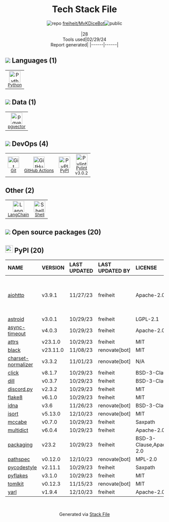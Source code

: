 <!--
&lt;--- Readme.md Snippet without images Start ---&gt;
## Tech Stack
freiheit/MvKDiceBot is built on the following main stack:

- [Python](https://www.python.org) – Languages
- [pgvector](https://github.com/pgvector/pgvector/) – Database Tools
- [GitHub Actions](https://github.com/features/actions) – Continuous Integration
- [Pylint](https://www.pylint.org/) – Code Review
- [LangChain](https://github.com/hwchase17/langchain) – Large Language Model Tools
- [Shell](https://en.wikipedia.org/wiki/Shell_script) – Shells

Full tech stack [here](/techstack.md)

&lt;--- Readme.md Snippet without images End ---&gt;

&lt;--- Readme.md Snippet with images Start ---&gt;
## Tech Stack
freiheit/MvKDiceBot is built on the following main stack:

- <img width='25' height='25' src='https://img.stackshare.io/service/993/pUBY5pVj.png' alt='Python'/> [Python](https://www.python.org) – Languages
- <img width='25' height='25' src='https://img.stackshare.io/service/109221/default_b888cdf5617d936aa6aacf130911906955508639.png' alt='pgvector'/> [pgvector](https://github.com/pgvector/pgvector/) – Database Tools
- <img width='25' height='25' src='https://img.stackshare.io/service/11563/actions.png' alt='GitHub Actions'/> [GitHub Actions](https://github.com/features/actions) – Continuous Integration
- <img width='25' height='25' src='https://img.stackshare.io/service/4837/py.jpg' alt='Pylint'/> [Pylint](https://www.pylint.org/) – Code Review
- <img width='25' height='25' src='https://img.stackshare.io/service/48790/default_5b6c6b73f1ff3775c85d2a1ba954cb87e30cbf13.jpg' alt='LangChain'/> [LangChain](https://github.com/hwchase17/langchain) – Large Language Model Tools
- <img width='25' height='25' src='https://img.stackshare.io/service/4631/default_c2062d40130562bdc836c13dbca02d318205a962.png' alt='Shell'/> [Shell](https://en.wikipedia.org/wiki/Shell_script) – Shells

Full tech stack [here](/techstack.md)

&lt;--- Readme.md Snippet with images End ---&gt;
-->
<div align="center">

# Tech Stack File
![](https://img.stackshare.io/repo.svg "repo") [freiheit/MvKDiceBot](https://github.com/freiheit/MvKDiceBot)![](https://img.stackshare.io/public_badge.svg "public")
<br/><br/>
|28<br/>Tools used|02/29/24 <br/>Report generated|
|------|------|
</div>

## <img src='https://img.stackshare.io/languages.svg'/> Languages (1)
<table><tr>
  <td align='center'>
  <img width='36' height='36' src='https://img.stackshare.io/service/993/pUBY5pVj.png' alt='Python'>
  <br>
  <sub><a href="https://www.python.org">Python</a></sub>
  <br>
  <sub></sub>
</td>

</tr>
</table>

## <img src='https://img.stackshare.io/databases.svg'/> Data (1)
<table><tr>
  <td align='center'>
  <img width='36' height='36' src='https://img.stackshare.io/service/109221/default_b888cdf5617d936aa6aacf130911906955508639.png' alt='pgvector'>
  <br>
  <sub><a href="https://github.com/pgvector/pgvector/">pgvector</a></sub>
  <br>
  <sub></sub>
</td>

</tr>
</table>

## <img src='https://img.stackshare.io/devops.svg'/> DevOps (4)
<table><tr>
  <td align='center'>
  <img width='36' height='36' src='https://img.stackshare.io/service/1046/git.png' alt='Git'>
  <br>
  <sub><a href="http://git-scm.com/">Git</a></sub>
  <br>
  <sub></sub>
</td>

<td align='center'>
  <img width='36' height='36' src='https://img.stackshare.io/service/11563/actions.png' alt='GitHub Actions'>
  <br>
  <sub><a href="https://github.com/features/actions">GitHub Actions</a></sub>
  <br>
  <sub></sub>
</td>

<td align='center'>
  <img width='36' height='36' src='https://img.stackshare.io/service/12572/-RIWgodF_400x400.jpg' alt='PyPI'>
  <br>
  <sub><a href="https://pypi.org/">PyPI</a></sub>
  <br>
  <sub></sub>
</td>

<td align='center'>
  <img width='36' height='36' src='https://img.stackshare.io/service/4837/py.jpg' alt='Pylint'>
  <br>
  <sub><a href="https://www.pylint.org/">Pylint</a></sub>
  <br>
  <sub>v3.0.2</sub>
</td>

</tr>
</table>

## Other (2)
<table><tr>
  <td align='center'>
  <img width='36' height='36' src='https://img.stackshare.io/service/48790/default_5b6c6b73f1ff3775c85d2a1ba954cb87e30cbf13.jpg' alt='LangChain'>
  <br>
  <sub><a href="https://github.com/hwchase17/langchain">LangChain</a></sub>
  <br>
  <sub></sub>
</td>

<td align='center'>
  <img width='36' height='36' src='https://img.stackshare.io/service/4631/default_c2062d40130562bdc836c13dbca02d318205a962.png' alt='Shell'>
  <br>
  <sub><a href="https://en.wikipedia.org/wiki/Shell_script">Shell</a></sub>
  <br>
  <sub></sub>
</td>

</tr>
</table>


## <img src='https://img.stackshare.io/group.svg' /> Open source packages (20)</h2>

## <img width='24' height='24' src='https://img.stackshare.io/service/12572/-RIWgodF_400x400.jpg'/> PyPI (20)

|NAME|VERSION|LAST UPDATED|LAST UPDATED BY|LICENSE|VULNERABILITIES|
|:------|:------|:------|:------|:------|:------|
|[aiohttp](https://pypi.org/project/aiohttp)|v3.9.1|11/27/23|freiheit |Apache-2.0|[CVE-2024-23334](https://github.com/advisories/GHSA-5h86-8mv2-jq9f) (Moderate)<br/>[CVE-2024-23829](https://github.com/advisories/GHSA-8qpw-xqxj-h4r2) (Moderate)|
|[astroid](https://pypi.org/project/astroid)|v3.0.1|10/29/23|freiheit |LGPL-2.1|N/A|
|[async-timeout](https://pypi.org/project/async-timeout)|v4.0.3|10/29/23|freiheit |Apache-2.0|N/A|
|[attrs](https://pypi.org/project/attrs)|v23.1.0|10/29/23|freiheit |MIT|N/A|
|[black](https://pypi.org/project/black)|v23.11.0|11/08/23|renovate[bot] |MIT|N/A|
|[charset-normalizer](https://pypi.org/project/charset-normalizer)|v3.3.2|11/01/23|renovate[bot] |N/A|N/A|
|[click](https://pypi.org/project/click)|v8.1.7|10/29/23|freiheit |BSD-3-Clause|N/A|
|[dill](https://pypi.org/project/dill)|v0.3.7|10/29/23|freiheit |BSD-3-Clause|N/A|
|[discord.py](https://pypi.org/project/discord.py)|v2.3.2|10/29/23|freiheit |MIT|N/A|
|[flake8](https://pypi.org/project/flake8)|v6.1.0|10/29/23|freiheit |MIT|N/A|
|[idna](https://pypi.org/project/idna)|v3.6|11/26/23|renovate[bot] |BSD-3-Clause|N/A|
|[isort](https://pypi.org/project/isort)|v5.13.0|12/10/23|renovate[bot] |MIT|N/A|
|[mccabe](https://pypi.org/project/mccabe)|v0.7.0|10/29/23|freiheit |Saxpath|N/A|
|[multidict](https://pypi.org/project/multidict)|v6.0.4|10/29/23|freiheit |Apache-2.0|N/A|
|[packaging](https://pypi.org/project/packaging)|v23.2|10/29/23|freiheit |BSD-3-Clause,Apache-2.0|N/A|
|[pathspec](https://pypi.org/project/pathspec)|v0.12.0|12/10/23|renovate[bot] |MPL-2.0|N/A|
|[pycodestyle](https://pypi.org/project/pycodestyle)|v2.11.1|10/29/23|freiheit |Saxpath|N/A|
|[pyflakes](https://pypi.org/project/pyflakes)|v3.1.0|10/29/23|freiheit |MIT|N/A|
|[tomlkit](https://pypi.org/project/tomlkit)|v0.12.3|11/15/23|renovate[bot] |MIT|N/A|
|[yarl](https://pypi.org/project/yarl)|v1.9.4|12/10/23|freiheit |Apache-2.0|N/A|

<br/>
<div align='center'>

Generated via [Stack File](https://github.com/marketplace/stack-file)
